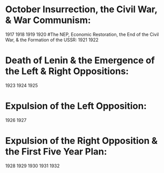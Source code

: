 # October Insurrection, the Civil War, & War Communism:
1917
1918
1919
1920
#The NEP, Economic Restoration, the End of the Civil War, & the Formation of the USSR:
1921
1922
# Death of Lenin & the Emergence of the Left & Right Oppositions:
1923
1924
1925
# Expulsion of the Left Opposition:
1926
1927
# Expulsion of the Right Opposition & the First Five Year Plan:
1928
1929
1930
1931
1932
